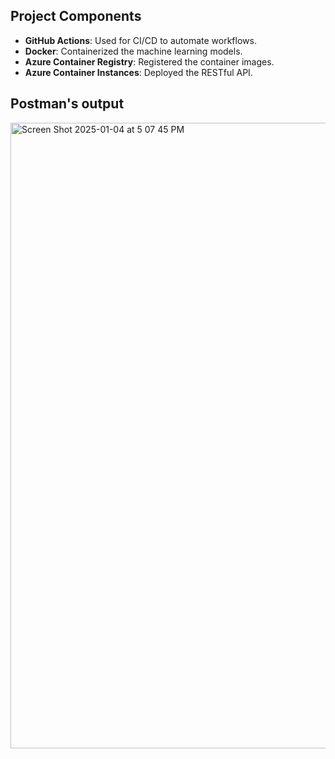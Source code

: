 ## Project Components
- **GitHub Actions**: Used for CI/CD to automate workflows.
- **Docker**: Containerized the machine learning models.
- **Azure Container Registry**: Registered the container images.
- **Azure Container Instances**: Deployed the RESTful API.

## Postman's output
<img width="1001" alt="Screen Shot 2025-01-04 at 5 07 45 PM" src="https://github.com/user-attachments/assets/0e2e98c2-929c-4d9b-bab2-ab1d8f2115c3" />
